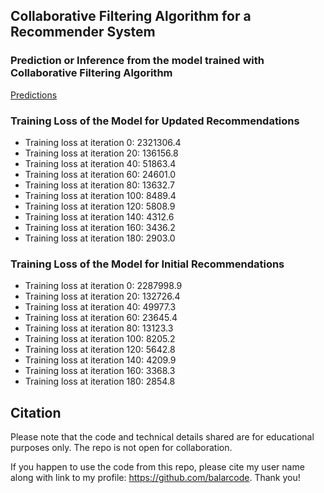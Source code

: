 ## Collaborative Filtering Algorithm for a Recommender System

### Prediction or Inference from the model trained with Collaborative Filtering Algorithm

[Predictions](results/predictions.csv) 

### Training Loss of the Model for Updated Recommendations

- Training loss at iteration 0: 2321306.4
- Training loss at iteration 20: 136156.8
- Training loss at iteration 40: 51863.4
- Training loss at iteration 60: 24601.0
- Training loss at iteration 80: 13632.7
- Training loss at iteration 100: 8489.4
- Training loss at iteration 120: 5808.9
- Training loss at iteration 140: 4312.6
- Training loss at iteration 160: 3436.2
- Training loss at iteration 180: 2903.0

### Training Loss of the Model for Initial Recommendations

- Training loss at iteration 0: 2287998.9
- Training loss at iteration 20: 132726.4
- Training loss at iteration 40: 49977.3
- Training loss at iteration 60: 23645.4
- Training loss at iteration 80: 13123.3
- Training loss at iteration 100: 8205.2
- Training loss at iteration 120: 5642.8
- Training loss at iteration 140: 4209.9
- Training loss at iteration 160: 3368.3
- Training loss at iteration 180: 2854.8


## Citation

Please note that the code and technical details shared are for educational purposes only. The repo is not open for collaboration.

If you happen to use the code from this repo, please cite my user name along with link to my profile: https://github.com/balarcode. Thank you!
